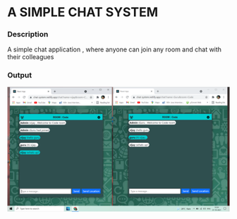 # A SIMPLE CHAT SYSTEM
 <h3>Description</h3>
 A simple chat application , where anyone can join any room and chat with their colleagues 
 
 <h3>Output </h3>
 
 <img src="/client/public/ChatApp.png" alt="output" />
